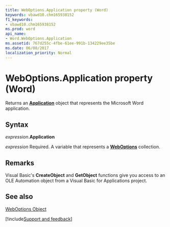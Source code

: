 ```yaml
---
title: WebOptions.Application property (Word)
keywords: vbawd10.chm165938152
f1_keywords:
- vbawd10.chm165938152
ms.prod: word
api_name:
- Word.WebOptions.Application
ms.assetid: 767d255c-4fbe-61ee-991b-134229ee35be
ms.date: 06/08/2017
localization_priority: Normal
---
```



# WebOptions.Application property (Word)

Returns an  **[Application](Word.Application.md)** object that represents the Microsoft Word application.


## Syntax

_expression_.**Application**

_expression_ Required. A variable that represents a **[WebOptions](Word.WebOptions.md)** collection.


## Remarks

Visual Basic's  **CreateObject** and **GetObject** functions give you access to an OLE Automation object from a Visual Basic for Applications project.


## See also


[WebOptions Object](Word.WebOptions.md)

[!include[Support and feedback](~/includes/feedback-boilerplate.md)]
